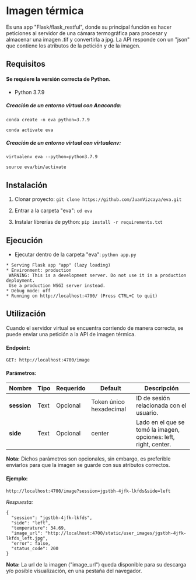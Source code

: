 # Imagen térmica
Es una app "Flask/flask_restful", donde su principal función es hacer peticiones al servidor de una cámara termográfica para procesar y almacenar una imagen .tif y convertirla a jpg.
La API responde con un "json" que contiene los atributos de la petición y de la imagen.

## Requisitos
#### Se requiere la versión correcta de Python.
- Python 3.7.9
##### Creación de un entorno virtual con Anaconda:
`conda create -n eva python=3.7.9`

`conda activate eva`
##### Creación de un entorno virtual con virtualenv:
`virtualenv eva --python=python3.7.9`

`source eva/bin/activate`

## Instalación
1. Clonar proyecto: 
`git clone https://github.com/JuanVizcaya/eva.git`

2. Entrar a la carpeta "eva": 
`cd eva`

3. Instalar librerías de python: 
`pip install -r requirements.txt`

## Ejecución
- Ejecutar dentro de la carpeta "eva": `python app.py`
```
* Serving Flask app "app" (lazy loading)
* Environment: production
 WARNING: This is a development server. Do not use it in a production deployment.
 Use a production WSGI server instead.
* Debug mode: off
* Running on http://localhost:4700/ (Press CTRL+C to quit)
```
## Utilización
Cuando el servidor virtual se encuentra corriendo de manera correcta, se puede enviar una petición a la API de imagen térmica.

#### Endpoint:
`GET: http://localhost:4700/image`

#### Parámetros:
| Nombre | Tipo | Requerido | Default | Descripción
| ----------- | ----------- | ----------- | ----------- | ------------------- |
| **session** | Text | Opcional | Token único hexadecimal | ID de sesión relacionada con el usuario. |
| **side** | Text |  Opcional  | center | Lado en el que se tomó la imagen, opciones: left, right, center. |

**Nota:** Dichos parámetros son opcionales, sin embargo, es preferible enviarlos para que la imagen se guarde con sus atributos correctos.

#### Ejemplo:
`http://localhost:4700/image?session=jgstbh-4jfk-lkfds&side=left`

*Respuesta:*
```
{
  "session": "jgstbh-4jfk-lkfds",
  "side": "left",
  "temperature": 34.69,
  "image_url": "http://localhost:4700/static/user_images/jgstbh-4jfk-lkfds_left.jpg",
  "error": false,
  "status_code": 200
}
```

**Nota:** La url de la imagen ("image_url") queda disponible para su descarga y/o posible visualización, en una pestaña del navegador.
